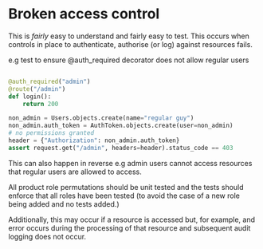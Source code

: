 # Broken access control

This is _fairly_ easy to understand and fairly easy to test. This occurs when controls in place to authenticate, authorise (or log) against resources fails.

e.g test to ensure @auth_required decorator does not allow regular users

```python

@auth_required("admin")
@route("/admin")
def login():
    return 200

```

```python
non_admin = Users.objects.create(name="regular guy")
non_admin.auth_token = AuthToken.objects.create(user=non_admin)
# no permissions granted
header = {"Authorization": non_admin.auth_token}
assert request.get("/admin", headers=header).status_code == 403
```

This can also happen in reverse e.g admin users cannot access resources that regular users are allowed to access.

All product role permutations should be unit tested and the tests should enforce that all roles have been tested (to avoid the case of a new role being added and no tests added.)

Additionally, this may occur if a resource is accessed but, for example, and error occurs during the processing of that resource and subsequent audit logging does not occur.